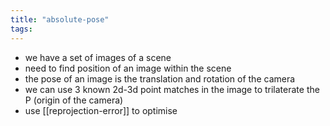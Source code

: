 ```yaml
---
title: "absolute-pose"
tags: 
---
```


- we have a set of images of a scene
- need to find position of an image within the scene
- the pose of an image is the translation and rotation of the camera
- we can use 3 known 2d-3d point matches in the image to trilaterate the P (origin of the camera)
- use [[reprojection-error]] to optimise 